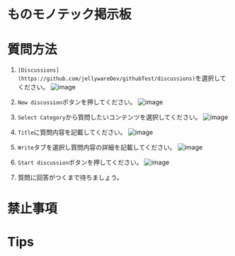 # ものモノテック掲示板

# 質問方法
1. `[Discussions](https://github.com/jellywareDev/githubTest/discussions)`を選択してください。
![image](https://user-images.githubusercontent.com/85218626/120762072-d6fea400-c550-11eb-8fe1-90e5afb4fe95.png)

2. `New discussion`ボタンを押してください。
![image](https://user-images.githubusercontent.com/85218626/120762072-d6fea400-c550-11eb-8fe1-90e5afb4fe95.png)

3. `Select Category`から質問したいコンテンツを選択してください。
![image](https://user-images.githubusercontent.com/85218626/120762493-46749380-c551-11eb-9517-326f27544803.png)

4. `Title`に質問内容を記載してください。
![image](https://user-images.githubusercontent.com/85218626/120762735-7de34000-c551-11eb-92a2-cc4228e1e36d.png)

5. `Write`タブを選択し質問内容の詳細を記載してください。
![image](https://user-images.githubusercontent.com/85218626/120762945-b8e57380-c551-11eb-999f-fbd1285f4268.png)

6. `Start discussion`ボタンを押してください。
![image](https://user-images.githubusercontent.com/85218626/120762945-b8e57380-c551-11eb-999f-fbd1285f4268.png)

7. 質問に回答がつくまで待ちましょう。

# 禁止事項

# Tips
